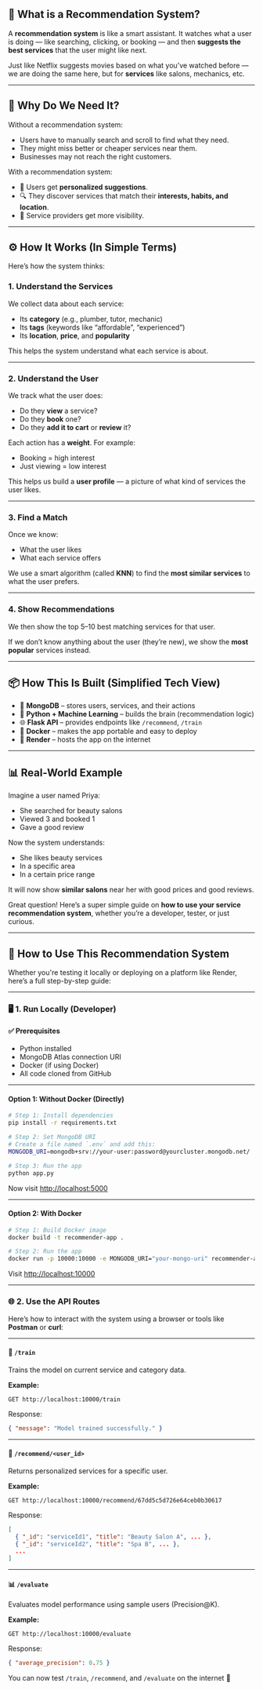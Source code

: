 ## 🧠 What is a Recommendation System?

A **recommendation system** is like a smart assistant. It watches what a user is doing — like searching, clicking, or booking — and then **suggests the best services** that the user might like next.

Just like Netflix suggests movies based on what you’ve watched before — we are doing the same here, but for **services** like salons, mechanics, etc.

---

## 🌱 Why Do We Need It?

Without a recommendation system:

- Users have to manually search and scroll to find what they need.
- They might miss better or cheaper services near them.
- Businesses may not reach the right customers.

With a recommendation system:

- 🎯 Users get **personalized suggestions**.
- 🔍 They discover services that match their **interests, habits, and location**.
- 💼 Service providers get more visibility.

---

## ⚙️ How It Works (In Simple Terms)

Here’s how the system thinks:

### 1. **Understand the Services**
We collect data about each service:
- Its **category** (e.g., plumber, tutor, mechanic)
- Its **tags** (keywords like “affordable”, “experienced”)
- Its **location**, **price**, and **popularity**

This helps the system understand what each service is about.

---

### 2. **Understand the User**
We track what the user does:
- Do they **view** a service?
- Do they **book** one?
- Do they **add it to cart** or **review** it?

Each action has a **weight**. For example:
- Booking = high interest
- Just viewing = low interest

This helps us build a **user profile** — a picture of what kind of services the user likes.

---

### 3. **Find a Match**
Once we know:
- What the user likes
- What each service offers

We use a smart algorithm (called **KNN**) to find the **most similar services** to what the user prefers.

---

### 4. **Show Recommendations**
We then show the top 5–10 best matching services for that user.

If we don’t know anything about the user (they’re new), we show the **most popular** services instead.

---

## 📦 How This Is Built (Simplified Tech View)

- 🧾 **MongoDB** – stores users, services, and their actions
- 🧠 **Python + Machine Learning** – builds the brain (recommendation logic)
- 🌐 **Flask API** – provides endpoints like `/recommend`, `/train`
- 🐳 **Docker** – makes the app portable and easy to deploy
- 🚀 **Render** – hosts the app on the internet

---

## 📊 Real-World Example

Imagine a user named Priya:
- She searched for beauty salons
- Viewed 3 and booked 1
- Gave a good review

Now the system understands:
- She likes beauty services
- In a specific area
- In a certain price range

It will now show **similar salons** near her with good prices and good reviews.

Great question! Here’s a super simple guide on **how to use your service recommendation system**, whether you’re a developer, tester, or just curious.

---

## 🚀 How to Use This Recommendation System

Whether you're testing it locally or deploying on a platform like Render, here’s a full step-by-step guide:

---

### 🖥️ 1. Run Locally (Developer)

#### ✅ Prerequisites
- Python installed
- MongoDB Atlas connection URI
- Docker (if using Docker)
- All code cloned from GitHub

---

#### Option 1: Without Docker (Directly)

```bash
# Step 1: Install dependencies
pip install -r requirements.txt

# Step 2: Set MongoDB URI
# Create a file named `.env` and add this:
MONGODB_URI=mongodb+srv://your-user:password@yourcluster.mongodb.net/

# Step 3: Run the app
python app.py
```

Now visit [http://localhost:5000](http://localhost:5000)

---

#### Option 2: With Docker

```bash
# Step 1: Build Docker image
docker build -t recommender-app .

# Step 2: Run the app
docker run -p 10000:10000 -e MONGODB_URI="your-mongo-uri" recommender-app
```

Visit [http://localhost:10000](http://localhost:10000)

---

### 🌐 2. Use the API Routes

Here’s how to interact with the system using a browser or tools like **Postman** or **curl**:

---

#### 🔁 `/train`
Trains the model on current service and category data.

**Example:**
```
GET http://localhost:10000/train
```

Response:
```json
{ "message": "Model trained successfully." }
```

---

#### 👤 `/recommend/<user_id>`
Returns personalized services for a specific user.

**Example:**
```
GET http://localhost:10000/recommend/67dd5c5d726e64ceb0b30617
```

Response:
```json
[
  { "_id": "serviceId1", "title": "Beauty Salon A", ... },
  { "_id": "serviceId2", "title": "Spa B", ... },
  ...
]
```

---

#### 📊 `/evaluate`
Evaluates model performance using sample users (Precision@K).

**Example:**
```
GET http://localhost:10000/evaluate
```

Response:
```json
{ "average_precision": 0.75 }
```


You can now test `/train`, `/recommend`, and `/evaluate` on the internet 🚀
